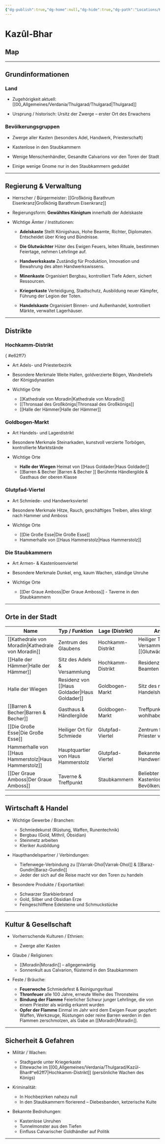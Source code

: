 ```yaml
---
{"dg-publish":true,"dg-home":null,"dg-hide":true,"dg-path":"Locations/Kazûl-Bhar.md","name":"Kazûl-Bhar","kontinent":"Verdania","bevölkerungsstruktur":["Zwergisch"],"besonderheit":"Hauptsächlich Unterirdisch","tags":["stadt","ort","dwarf"],"permalink":"/locations/kazul-bhar/","hide":true,"dgPassFrontmatter":true}
---
```



# **Kazûl-Bhar**

## **Map**




---

## **Grundinformationen**

### Land

- Zugehörigkeit aktuell: 
	 [[00_Allgemeines/Verdania/Thulgarad/Thulgarad\|Thulgarad]]

- Ursprung / historisch: 
	 Ursitz der Zwerge – erster Ort des Erwachens    


### Bevölkerungsgruppen

- Zwerge aller Kasten 
	(besonders Adel, Handwerk, Priesterschaft)

- Kastenlose 
	in den Staubkammern

- Wenige Menschenhändler, Gesandte Calvarions 
	 vor den Toren der Stadt

- Einige wenige Gnome 
	nur in den Staubkammern geduldet

---


## **Regierung & Verwaltung**

- Herrscher / Bürgermeister: 
	 [[Großkönig Barathrum Eisenkranz\|Großkönig Barathrum Eisenkranz]]

- Regierungsform: 
	 **Gewähltes Königtum** innerhalb der Adelskaste

- Wichtige Ämter / Institutionen: 
	- **Adelskaste** 
		 Stellt Königshaus, Hohe Beamte, Richter, Diplomaten. Entscheidet über Krieg und Bündnisse.
    
    - **Die Glutwächter**
	     Hüter des Ewigen Feuers, leiten Rituale, bestimmen Feiertage, nehmen Lehrlinge auf.
    
    - **Handwerkskaste** 
	     Zuständig für Produktion, Innovation und Bewahrung des alten Handwerkswissens.
    
    - **Minenkaste** 
	     Organisiert Bergbau, kontrolliert Tiefe Adern, sichert Ressourcen.
    
    - **Kriegerkaste** 
	     Verteidigung, Stadtschutz, Ausbildung neuer Kämpfer, Führung der Legion der Toten.
    
    - **Handelskaste** 
	     Organisiert Binnen- und Außenhandel, kontrolliert Märkte, verwaltet Lagerhäuser.
    

---

## **Distrikte**

### Hochkamm-Distrikt
{ #e62ff7}


- Art
	 Adels- und Priesterbezirk

- Besondere Merkmale
	 Weite Hallen, goldverzierte Bögen, Wandreliefs der Königsdynastien

- Wichtige Orte
    - [[Kathedrale von Moradin\|Kathedrale von Moradin]] 
    - [[Thronsaal des Großkönigs\|Thronsaal des Großkönigs]]
    - [[Halle der Hämmer\|Halle der Hämmer]]


### Goldbogen-Markt

- Art
	 Handels- und Lagerdistrikt

- Besondere Merkmale
	 Steinarkaden, kunstvoll verzierte Torbögen, kontrollierte Marktstände

- Wichtige Orte    
    - **Halle der Wiegen** 
	     Heimat von [[Haus Goldader\|Haus Goldader]]        
    - [[Barren & Becher \|Barren & Becher ]]
	     Berühmte Händlergilde & Gasthaus der oberen Klasse
    


### Glutpfad-Viertel

- Art
	 Schmiede- und Handwerksviertel

- Besondere Merkmale
	 Hitze, Rauch, geschäftiges Treiben, alles klingt nach Hammer und Amboss

- Wichtige Orte    
    - [[Die Große Esse\|Die Große Esse]]        
    - Hammerhalle von [[Haus Hammerstolz\|Haus Hammerstolz]]


### Die Staubkammern

- Art
    Armen- & Kastenlosenviertel

- Besondere Merkmale
	Dunkel, eng, kaum Wachen, ständige Unruhe

- Wichtige Orte    
    - [[Der Graue Amboss\|Der Graue Amboss]] - Taverne in den Staubkammern


---

## **Orte in der Stadt**

| Name                                 | Typ / Funktion                     | Lage (Distrikt)   | Anmerkungen                                             |
| ------------------------------------ | ---------------------------------- | ----------------- | ------------------------------------------------------- |
| [[Kathedrale von Moradin\|Kathedrale von Moradin]]           | Zentrum des Glaubens               | Hochkamm-Distrikt | Heiliger Tempel und Versammlungsort der [[Glutwächter\|Glutwächter]] |
| [[Halle der Hämmer\|Halle der Hämmer]]                 | Sitz des Adels & Versammlung       | Hochkamm-Distrikt | Residenz von hohen Beamten und Adelshäusern             |
| Halle der Wiegen                     | Residenz von [[Haus Goldader\|Haus Goldader]]     | Goldbogen-Markt   | Sitz des mächtigen Handelshauses Goldader               |
| [[Barren & Becher\|Barren & Becher]]                  | Gasthaus & Händlergilde            | Goldbogen-Markt   | Treffpunkt der wohlhabenden Händler                     |
| [[Die Große Esse\|Die Große Esse]]                   | Heiliger Ort für Schmiede          | Glutpfad-Viertel  | Zentrum für Schmiede und Priester von Moradin           |
| Hammerhalle von [[Haus Hammerstolz\|Haus Hammerstolz]] | Hauptquartier von Haus Hammerstolz | Glutpfad-Viertel  | Bekanntes Zentrum für Handwerkskunst                    |
| [[Der Graue Amboss\|Der Graue Amboss]]                 | Taverne & Treffpunkt               | Staubkammern      | Beliebter Ort der Kastenlosen und armen Bevölkerung     |



---

## **Wirtschaft & Handel**

- Wichtige Gewerbe / Branchen: 
	- Schmiedekunst (Rüstung, Waffen, Runentechnik)    
	- Bergbau (Gold, Mithril, Obsidian)    
	- Steinmetz arbeiten
	- Kleriker Ausbildung 

- Haupthandelspartner / Verbindungen: 
	 - Tiefenwege-Verbindung zu [[Varrak-Dhol\|Varrak-Dhol]] & [[Baraz-Gundin\|Baraz-Gundin]]
	 - Jeder der sich auf die Reise macht vor den Toren zu handeln

- Besondere Produkte / Exportartikel: 
	- Schwarzer Starkbierbrand
	- Gold, Silber und Obsidian Erze
    - Feingeschliffene Edelsteine und Schmuckstücke

---

## **Kultur & Gesellschaft**

- Vorherrschende Kulturen / Ethnien: 
	- Zwerge aller Kasten

- Glaube / Religionen: 
	- [[Moradin\|Moradin]] – allgegenwärtig
	- Sonnenkult aus Calvarion, flüsternd in den Staubkammern

- Feste / Bräuche: 
	- **Feuerwoche** 
		 Schmiedefest & Reinigungsritual
	- **Thronfeuer** 
		 alle 100 Jahre, erneute Weihe des Thronsteins
	- **Bindung der Flamme** 
		 Feierlicher Schwur junger Lehrlinge, die von einem Priester als würdig erkannt wurden
    - **Opfer der Flamme** 
	     Einmal im Jahr wird dem Ewigen Feuer geopfert: Waffen, Werkzeuge, Rüstungen oder reine Barren werden in den Flammen zerschmolzen, als Gabe an [[Moradin\|Moradin]].

---

## **Sicherheit & Gefahren**

- Militär / Wachen: 
	- Stadtgarde unter Kriegerkaste
	- Elitewache im [[00_Allgemeines/Verdania/Thulgarad/Kazûl-Bhar#^e62ff7\|Hochkamm-Distrikt]]
		 (persönliche Wachen des Königs)
    
- Kriminalität: 
	- In Hochbezirken nahezu null
	- In den Staubkammern florierend – Diebesbanden, ketzerische Kulte
    
- Bekannte Bedrohungen: 
	- Kastenlose Unruhen
	- Tunnelmonster aus den Tiefen
	- Einfluss Calvarischer Goldhändler auf Politik
    


---

